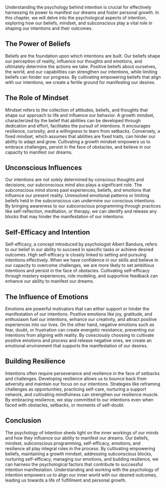 
Understanding the psychology behind intention is crucial for effectively harnessing its power to manifest our dreams and foster personal growth. In this chapter, we will delve into the psychological aspects of intention, exploring how our beliefs, mindset, and subconscious play a vital role in shaping our intentions and their outcomes.

The Power of Beliefs
--------------------

Beliefs are the foundation upon which intentions are built. Our beliefs shape our perception of reality, influence our thoughts and emotions, and ultimately determine the actions we take. Positive beliefs about ourselves, the world, and our capabilities can strengthen our intentions, while limiting beliefs can hinder our progress. By cultivating empowering beliefs that align with our intentions, we create a fertile ground for manifesting our desires.

The Role of Mindset
-------------------

Mindset refers to the collection of attitudes, beliefs, and thoughts that shape our approach to life and influence our behavior. A growth mindset, characterized by the belief that abilities can be developed through dedication and effort, facilitates the pursuit of intentions. It encourages resilience, curiosity, and a willingness to learn from setbacks. Conversely, a fixed mindset, which assumes that abilities are fixed traits, can hinder our ability to adapt and grow. Cultivating a growth mindset empowers us to embrace challenges, persist in the face of obstacles, and believe in our capacity to manifest our dreams.

Unconscious Influences
----------------------

Our intentions are not solely determined by conscious thoughts and decisions; our subconscious mind also plays a significant role. The subconscious mind stores past experiences, beliefs, and emotions that influence our present reality. Unresolved emotional patterns or limiting beliefs held in the subconscious can undermine our conscious intentions. By bringing awareness to our subconscious programming through practices like self-reflection, meditation, or therapy, we can identify and release any blocks that may hinder the manifestation of our intentions.

Self-Efficacy and Intention
---------------------------

Self-efficacy, a concept introduced by psychologist Albert Bandura, refers to our belief in our ability to succeed in specific tasks or achieve desired outcomes. High self-efficacy is closely linked to setting and pursuing intentions effectively. When we have confidence in our skills and believe in our capacity to overcome challenges, we are more likely to set ambitious intentions and persist in the face of obstacles. Cultivating self-efficacy through mastery experiences, role modeling, and supportive feedback can enhance our ability to manifest our dreams.

The Influence of Emotions
-------------------------

Emotions are powerful motivators that can either support or hinder the manifestation of our intentions. Positive emotions like joy, gratitude, and enthusiasm fuel our intentions, enhance our creativity, and attract positive experiences into our lives. On the other hand, negative emotions such as fear, doubt, or frustration can create energetic resistance, preventing our intentions from aligning with reality. By consciously choosing to cultivate positive emotions and process and release negative ones, we create an emotional environment that supports the manifestation of our desires.

Building Resilience
-------------------

Intentions often require perseverance and resilience in the face of setbacks and challenges. Developing resilience allows us to bounce back from adversity and maintain our focus on our intentions. Strategies like reframing challenges as opportunities, practicing self-care, nurturing a support network, and cultivating mindfulness can strengthen our resilience muscle. By embracing resilience, we stay committed to our intentions even when faced with obstacles, setbacks, or moments of self-doubt.

Conclusion
----------

The psychology of intention sheds light on the inner workings of our minds and how they influence our ability to manifest our dreams. Our beliefs, mindset, subconscious programming, self-efficacy, emotions, and resilience all play integral roles in the process. By cultivating empowering beliefs, maintaining a growth mindset, addressing subconscious blocks, nurturing self-efficacy, managing our emotions, and building resilience, we can harness the psychological factors that contribute to successful intention manifestation. Understanding and working with the psychology of intention empowers us to align our inner world with our desired outcomes, leading us towards a life of fulfillment and personal growth.
